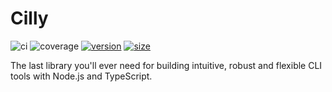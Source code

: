 # Cilly
![ci](https://github.com/cilly-cli/cilly/workflows/ci/badge.svg)
![coverage](https://img.shields.io/endpoint?url=https://gist.githubusercontent.com/Minibrams/1708995a4933a08f4838df0243926653/raw/cilly__main.json)
[![version](http://img.shields.io/npm/v/cilly.svg?style=flat)](https://www.npmjs.org/package/cilly)
[![size](https://packagephobia.now.sh/badge?p=cilly)](https://packagephobia.now.sh/result?p=cilly)

The last library you'll ever need for building intuitive, robust and flexible CLI tools with Node.js and TypeScript.

